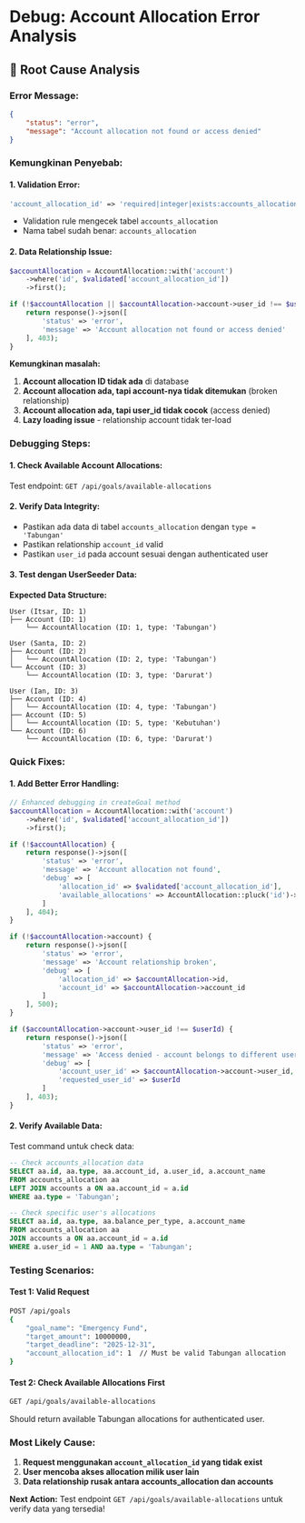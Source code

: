 # Debug: Account Allocation Error Analysis

## 🚨 **Root Cause Analysis**

### **Error Message:**
```json
{
    "status": "error",
    "message": "Account allocation not found or access denied"
}
```

### **Kemungkinan Penyebab:**

#### **1. Validation Error:**
```php
'account_allocation_id' => 'required|integer|exists:accounts_allocation,id'
```
- Validation rule mengecek tabel `accounts_allocation` 
- Nama tabel sudah benar: `accounts_allocation`

#### **2. Data Relationship Issue:**
```php
$accountAllocation = AccountAllocation::with('account')
    ->where('id', $validated['account_allocation_id'])
    ->first();

if (!$accountAllocation || $accountAllocation->account->user_id !== $userId) {
    return response()->json([
        'status' => 'error',
        'message' => 'Account allocation not found or access denied'
    ], 403);
}
```

**Kemungkinan masalah:**
1. **Account allocation ID tidak ada** di database
2. **Account allocation ada, tapi account-nya tidak ditemukan** (broken relationship)
3. **Account allocation ada, tapi user_id tidak cocok** (access denied)
4. **Lazy loading issue** - relationship account tidak ter-load

### **Debugging Steps:**

#### **1. Check Available Account Allocations:**
Test endpoint: `GET /api/goals/available-allocations`

#### **2. Verify Data Integrity:**
- Pastikan ada data di tabel `accounts_allocation` dengan `type = 'Tabungan'`
- Pastikan relationship `account_id` valid
- Pastikan `user_id` pada account sesuai dengan authenticated user

#### **3. Test dengan UserSeeder Data:**

**Expected Data Structure:**
```
User (Itsar, ID: 1)
├── Account (ID: 1)
    └── AccountAllocation (ID: 1, type: 'Tabungan')

User (Santa, ID: 2) 
├── Account (ID: 2)
│   └── AccountAllocation (ID: 2, type: 'Tabungan')
└── Account (ID: 3)
    └── AccountAllocation (ID: 3, type: 'Darurat')

User (Ian, ID: 3)
├── Account (ID: 4)
│   └── AccountAllocation (ID: 4, type: 'Tabungan')
├── Account (ID: 5)
│   └── AccountAllocation (ID: 5, type: 'Kebutuhan')
└── Account (ID: 6)
    └── AccountAllocation (ID: 6, type: 'Darurat')
```

### **Quick Fixes:**

#### **1. Add Better Error Handling:**
```php
// Enhanced debugging in createGoal method
$accountAllocation = AccountAllocation::with('account')
    ->where('id', $validated['account_allocation_id'])
    ->first();

if (!$accountAllocation) {
    return response()->json([
        'status' => 'error',
        'message' => 'Account allocation not found',
        'debug' => [
            'allocation_id' => $validated['account_allocation_id'],
            'available_allocations' => AccountAllocation::pluck('id')->toArray()
        ]
    ], 404);
}

if (!$accountAllocation->account) {
    return response()->json([
        'status' => 'error', 
        'message' => 'Account relationship broken',
        'debug' => [
            'allocation_id' => $accountAllocation->id,
            'account_id' => $accountAllocation->account_id
        ]
    ], 500);
}

if ($accountAllocation->account->user_id !== $userId) {
    return response()->json([
        'status' => 'error',
        'message' => 'Access denied - account belongs to different user',
        'debug' => [
            'account_user_id' => $accountAllocation->account->user_id,
            'requested_user_id' => $userId
        ]
    ], 403);
}
```

#### **2. Verify Available Data:**
Test command untuk check data:
```sql
-- Check accounts_allocation data
SELECT aa.id, aa.type, aa.account_id, a.user_id, a.account_name 
FROM accounts_allocation aa 
LEFT JOIN accounts a ON aa.account_id = a.id 
WHERE aa.type = 'Tabungan';

-- Check specific user's allocations
SELECT aa.id, aa.type, aa.balance_per_type, a.account_name 
FROM accounts_allocation aa 
JOIN accounts a ON aa.account_id = a.id 
WHERE a.user_id = 1 AND aa.type = 'Tabungan';
```

### **Testing Scenarios:**

#### **Test 1: Valid Request**
```bash
POST /api/goals
{
    "goal_name": "Emergency Fund",
    "target_amount": 10000000,
    "target_deadline": "2025-12-31",
    "account_allocation_id": 1  // Must be valid Tabungan allocation
}
```

#### **Test 2: Check Available Allocations First**
```bash
GET /api/goals/available-allocations
```

Should return available Tabungan allocations for authenticated user.

### **Most Likely Cause:**
1. **Request menggunakan `account_allocation_id` yang tidak exist**
2. **User mencoba akses allocation milik user lain**
3. **Data relationship rusak antara accounts_allocation dan accounts**

**Next Action:** Test endpoint `GET /api/goals/available-allocations` untuk verify data yang tersedia!
